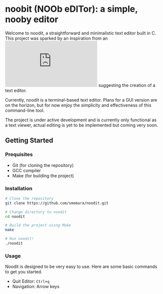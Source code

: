 # noobit (NOOb eDITor): a simple, nooby editor
Welcome to noodit, a straightforward and minimalistic text editor built in C. This project was sparked by an inspiration from an ![article](https://austinhenley.com/blog/challengingprojects.html) suggesting the creation of a text editor.

Currently, noodit is a terminal-based text editor. Plans for a GUI version are on the horizon, but for now enjoy the simplicity and effectiveness of this command-line tool.

The project is under active development and is currently only functional as a text viewer, actual editing is yet to be implemented but coming very soon.

## Getting Started

### Prequisites
- Git (for cloning the repository)
- GCC compiler
- Make (for building the project)

### Installation
```bash
# Clone the repository
git clone https://github.com/smomara/noodit.git

# Change directory to noodit
cd noodit

# Build the project uisng Make
make

# Run noodit!
./noodit
```

### Usage
Noodit is designed to be very easy to use. Here are some basic commands to get you started.
- Quit Editor: `Ctrl+q`
- Navigation: Arrow keys
